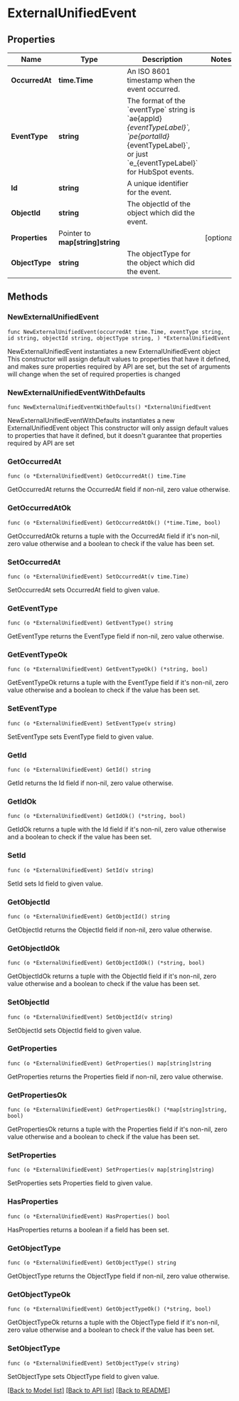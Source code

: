 # ExternalUnifiedEvent

## Properties

Name | Type | Description | Notes
------------ | ------------- | ------------- | -------------
**OccurredAt** | **time.Time** | An ISO 8601 timestamp when the event occurred. | 
**EventType** | **string** | The format of the &#x60;eventType&#x60; string is &#x60;ae{appId}_{eventTypeLabel}&#x60;, &#x60;pe{portalId}_{eventTypeLabel}&#x60;, or just &#x60;e_{eventTypeLabel}&#x60; for HubSpot events. | 
**Id** | **string** | A unique identifier for the event. | 
**ObjectId** | **string** | The objectId of the object which did the event. | 
**Properties** | Pointer to **map[string]string** |  | [optional] 
**ObjectType** | **string** | The objectType for the object which did the event. | 

## Methods

### NewExternalUnifiedEvent

`func NewExternalUnifiedEvent(occurredAt time.Time, eventType string, id string, objectId string, objectType string, ) *ExternalUnifiedEvent`

NewExternalUnifiedEvent instantiates a new ExternalUnifiedEvent object
This constructor will assign default values to properties that have it defined,
and makes sure properties required by API are set, but the set of arguments
will change when the set of required properties is changed

### NewExternalUnifiedEventWithDefaults

`func NewExternalUnifiedEventWithDefaults() *ExternalUnifiedEvent`

NewExternalUnifiedEventWithDefaults instantiates a new ExternalUnifiedEvent object
This constructor will only assign default values to properties that have it defined,
but it doesn't guarantee that properties required by API are set

### GetOccurredAt

`func (o *ExternalUnifiedEvent) GetOccurredAt() time.Time`

GetOccurredAt returns the OccurredAt field if non-nil, zero value otherwise.

### GetOccurredAtOk

`func (o *ExternalUnifiedEvent) GetOccurredAtOk() (*time.Time, bool)`

GetOccurredAtOk returns a tuple with the OccurredAt field if it's non-nil, zero value otherwise
and a boolean to check if the value has been set.

### SetOccurredAt

`func (o *ExternalUnifiedEvent) SetOccurredAt(v time.Time)`

SetOccurredAt sets OccurredAt field to given value.


### GetEventType

`func (o *ExternalUnifiedEvent) GetEventType() string`

GetEventType returns the EventType field if non-nil, zero value otherwise.

### GetEventTypeOk

`func (o *ExternalUnifiedEvent) GetEventTypeOk() (*string, bool)`

GetEventTypeOk returns a tuple with the EventType field if it's non-nil, zero value otherwise
and a boolean to check if the value has been set.

### SetEventType

`func (o *ExternalUnifiedEvent) SetEventType(v string)`

SetEventType sets EventType field to given value.


### GetId

`func (o *ExternalUnifiedEvent) GetId() string`

GetId returns the Id field if non-nil, zero value otherwise.

### GetIdOk

`func (o *ExternalUnifiedEvent) GetIdOk() (*string, bool)`

GetIdOk returns a tuple with the Id field if it's non-nil, zero value otherwise
and a boolean to check if the value has been set.

### SetId

`func (o *ExternalUnifiedEvent) SetId(v string)`

SetId sets Id field to given value.


### GetObjectId

`func (o *ExternalUnifiedEvent) GetObjectId() string`

GetObjectId returns the ObjectId field if non-nil, zero value otherwise.

### GetObjectIdOk

`func (o *ExternalUnifiedEvent) GetObjectIdOk() (*string, bool)`

GetObjectIdOk returns a tuple with the ObjectId field if it's non-nil, zero value otherwise
and a boolean to check if the value has been set.

### SetObjectId

`func (o *ExternalUnifiedEvent) SetObjectId(v string)`

SetObjectId sets ObjectId field to given value.


### GetProperties

`func (o *ExternalUnifiedEvent) GetProperties() map[string]string`

GetProperties returns the Properties field if non-nil, zero value otherwise.

### GetPropertiesOk

`func (o *ExternalUnifiedEvent) GetPropertiesOk() (*map[string]string, bool)`

GetPropertiesOk returns a tuple with the Properties field if it's non-nil, zero value otherwise
and a boolean to check if the value has been set.

### SetProperties

`func (o *ExternalUnifiedEvent) SetProperties(v map[string]string)`

SetProperties sets Properties field to given value.

### HasProperties

`func (o *ExternalUnifiedEvent) HasProperties() bool`

HasProperties returns a boolean if a field has been set.

### GetObjectType

`func (o *ExternalUnifiedEvent) GetObjectType() string`

GetObjectType returns the ObjectType field if non-nil, zero value otherwise.

### GetObjectTypeOk

`func (o *ExternalUnifiedEvent) GetObjectTypeOk() (*string, bool)`

GetObjectTypeOk returns a tuple with the ObjectType field if it's non-nil, zero value otherwise
and a boolean to check if the value has been set.

### SetObjectType

`func (o *ExternalUnifiedEvent) SetObjectType(v string)`

SetObjectType sets ObjectType field to given value.



[[Back to Model list]](../README.md#documentation-for-models) [[Back to API list]](../README.md#documentation-for-api-endpoints) [[Back to README]](../README.md)


